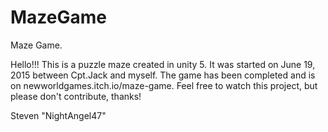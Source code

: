 # MazeGame
Maze Game.

Hello!!! This is a puzzle maze created in unity 5. It was started on June 19, 2015 between Cpt.Jack and myself. The game has been completed and is on newworldgames.itch.io/maze-game. Feel free to watch this project, but please don't contribute, thanks!

Steven "NightAngel47"
